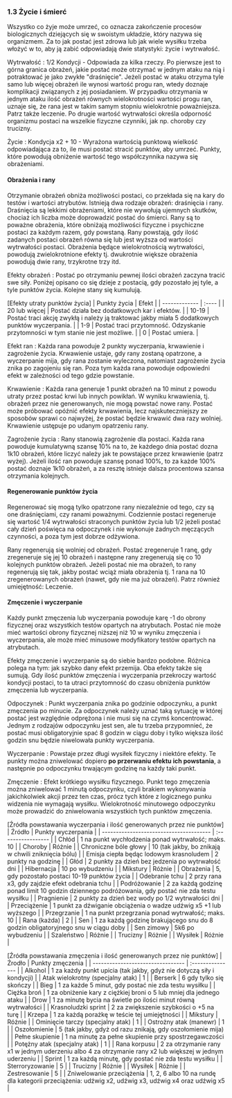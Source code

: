 ### 1.3 Życie i śmierć

Wszystko co żyje może umrzeć, co oznacza zakończenie procesów biologicznych dziejących się w swoistym układzie, który nazywa się organizmem. Za to jak postać jest zdrowa lub jak wiele wysiłku trzeba włożyć w to, aby ją zabić odpowiadają dwie statystyki: życie i wytrwałość.

Wytrwałość
: 1/2 Kondycji - Odpowiada za kilka rzeczy. Po pierwsze jest to górna granica obrażeń, jakie postać może otrzymać w jednym ataku na nią i potraktować je jako zwykłe "draśnięcie". Jeżeli postać w ataku otrzyma tyle samo lub więcej obrażeń ile wynosi wartość progu ran, wtedy doznaje komplikacji związanych z jej posiadaniem. W przypadku otrzymania w jednym ataku ilość obrażeń równych wielokrotności wartości progu ran, uznaje się, że rana jest w takim samym stopniu wielokrotnie poważniejsza. Patrz także leczenie. Po drugie wartość wytrwałości określa odporność organizmu postaci na wszelkie fizyczne czynniki, jak np. choroby czy trucizny.

Życie
: Kondycja x2 + 10 - Wyrażona wartością punktową wielkość odpowiadająca za to, ile musi postać stracić punktów, aby umrzeć. Punkty, które powodują obniżenie wartość tego współczynnika nazywa się obrażeniami.

#### Obrażenia i rany

Otrzymanie obrażeń obniża możliwości postaci, co przekłada się na kary do testów i wartości atrybutów. Istnieją dwa rodzaje obrażeń: draśnięcia i rany. Draśnięcia są lekkimi obrażeniami, które nie wywołują ujemnych skutków, chociaż ich liczba może doprowadzić postać do śmierci. Rany są to poważne obrażenia, które obniżają możliwości fizyczne i psychiczne postaci za każdym razem, gdy powstaną. Rany powstają, gdy ilość zadanych postaci obrażeń równa się lub jest wyższa od wartości wytrwałości postaci. Obrażenia będące wielokrotnością wytrwałości, powodują zwielokrotnione efekty tj. dwukrotnie większe obrażenia powodują dwie rany, trzykrotne trzy itd.

Efekty obrażeń
:	Postać po otrzymaniu pewnej ilości obrażeń zaczyna tracić swe siły. Poniżej opisano co się dzieje z postacią, gdy pozostało jej tyle, a tyle punktów życia. Kolejne stany się kumulują.

[Efekty utraty punktów życia]
| Punkty życia  | Efekt |
| ------------- | :---- |
| 20 lub więcej | Postać działa bez dodatkowych kar i efektów. |
| 10-19         | Postać traci akcję zwykłą i należy ją traktować jakby miała 5 dodatkowych punktów wyczerpania. |
| 1-9           | Postać traci przytomność. Odzyskanie przytomności w tym stanie nie jest możliwe. |
| 0             | Postać umiera. |

Efekt ran
: Każda rana powoduje 2 punkty wyczerpania, krwawienie i zagrożenie życia. Krwawienie ustaje, gdy rany zostaną opatrzone, a wyczerpanie mija, gdy rana zostanie wyleczona, natomiast zagrożenie życia znika po zagojeniu się ran. Poza tym każda rana powoduje odpowiedni efekt w zależności od tego gdzie powstanie.

Krwawienie
: Każda rana generuje 1 punkt obrażeń na 10 minut z powodu utraty przez postać krwi lub innych powikłań. W wyniku krwawienia, tj. obrażeń przez nie generowanych, nie mogą powstać nowe rany. Postać może próbować opóźnić efekty krwawienia, lecz najskuteczniejszy ze sposobów sprawi co najwyżej, że postać będzie krwawić dwa razy wolniej. Krwawienie ustępuje po udanym opatrzeniu rany.

Zagrożenie życia
: Rany stanowią zagrożenie dla postaci. Każda rana powoduje kumulatywną szansę 10% na to, że każdego dnia postać dozna 1k10 obrażeń, które liczyć należy jak te powstające przez krwawienie (patrz wyżej). Jeżeli ilość ran powoduje szansę ponad 100%, to za każde 100% postać doznaje 1k10 obrażeń, a za resztę istnieje dalsza procentowa szansa otrzymania kolejnych.

#### Regenerowanie punktów życia

Regenerować się mogą tylko opatrzone rany niezależnie od tego, czy są one draśnięciami, czy ranami poważnymi. Codziennie postaci regeneruje się wartość 1/4 wytrwałości straconych punktów życia lub 1/2 jeżeli postać cały dzień poświęca na odpoczynek i nie wykonuje żadnych męczących czynności, a poza tym jest dobrze odżywiona.

Rany regenerują się wolniej od obrażeń. Postać zregeneruje 1 ranę, gdy zregeneruje się jej 10 obrażeń i następne rany zregenerują się co 10 kolejnych punktów obrażeń. Jeżeli postać nie ma obrażeń, to rany regenerują się tak, jakby postać wciąż miała obrażenia tj. 1 rana na 10 zregenerowanych obrażeń (nawet, gdy nie ma już obrażeń). Patrz również umiejętność: Leczenie.

#### Zmęczenie i wyczerpanie

Każdy punkt zmęczenia lub wyczerpania powoduje karę -1 do obrony fizycznej oraz wszystkich testów opartych na atrybutach. Postać nie może mieć wartości obrony fizycznej niższej niż 10 w wyniku zmęczenia i wyczerpania, ale może mieć minusowe modyfikatory testów opartych na atrybutach.

Efekty zmęczenie i wyczerpanie są do siebie bardzo podobne. Różnica polega na tym: jak szybko dany efekt przemija. Oba efekty także się sumują. Gdy ilość punktów zmęczenia i wyczerpania przekroczy wartość kondycji postaci, to ta utraci przytomność do czasu obniżenia punktów zmęczenia lub wyczerpania.

Odpoczynek
: Punkt wyczerpania znika po godzinie odpoczynku, a punkt zmęczenia po minucie. Za odpoczynek należy uznać taką sytuację w której postać jest względnie odprężona i nie musi się na czymś koncentrować. Jednym z rodzajów odpoczynku jest sen, ale tu trzeba przypomnieć, że postać musi obligatoryjnie spać 8 godzin w ciągu doby i tylko większa ilość godzin snu będzie niwelowała punkty wyczerpania.

Wyczerpanie
: Powstaje przez długi wysiłek fizyczny i niektóre efekty. Te punkty można zniwelować dopiero **po przerwaniu efektu ich powstania**, a następnie po odpoczynku trwającym  godzinę na każdy taki punkt.

Zmęczenie
: Efekt krótkiego wysiłku fizycznego. Punkt tego zmęczenia można zniwelować 1 minutą odpoczynku, czyli brakiem wykonywania jakichkolwiek akcji przez ten czas, prócz tych które z logicznego punku widzenia nie wymagają wysiłku. Wielokrotność minutowego odpoczynku może prowadzić do zniwelowania wszystkich tych punktów zmęczenia.

[Źródła powstawania wyczerpania i ilość generowanych przez nie punktów]
| Źródło                                  | Punkty wyczerpania |
| --------------------------------------- | :----------------- |
| Chłód                                   | 1 na punkt wychłodzenia ponad wytrwałość; maks. 10 |
| Choroby                                 | Różnie |
| Chroniczne bóle głowy                   | 10 (tak jakby, bo znikają w chwili zniknięcia bólu) |
| Emisja ciepła będąc lodowym krasnoludem | 2 punkty na godzinę |
| Głód                                    | 2 punkty za dzień bez jedzenia po wytrwałość dni |
| Hibernacja                              | 10 po wybudzeniu |
| Mikstury                                | Różnie |
| Obrażenia                               | 5, gdy pozostało postaci 10-19 punktów życia |
| Odebranie tchu                          | 2 przy rana x3, gdy zajdzie efekt odebrania tchu |
| Podróżowanie                            | 2 za każdą godzinę ponad limit 10 godzin dziennego podróżowania, gdy postać nie zda testu wysiłku |
| Pragnienie                              | 2 punkty za dzień bez wody po 1/2 wytrwałości dni |
| Przeciążenie                            | 1 punkt za dźwiganie obciążenia o wadze udźwig x5 +1 lub wyższego |
| Przegrzanie                             | 1 na punkt przegrzania ponad wytrwałość; maks. 10 |
| Rana (każda)                            | 2 |
| Sen                                     | 1 za każdą godzinę brakującego snu do 8 godzin obligatoryjnego snu w ciągu doby |
| Sen zimowy                              | 5k6 po wybudzeniu |
| Szaleństwo                              | Różnie |
| Trucizny                                | Różnie |
| Wysiłek                                 | Różnie |

[Źródła powstawania zmęczenia i ilość generowanych przez nie punktów]
| Źrodło                            | Punkty zmęczenia |
| --------------------------------- | :--------------- |
| Alkohol                           | 1 za każdy punkt upicia (tak jakby, gdyż nie dotyczą siły i kondycji) |
| Atak wielokrotny (specjalny atak) | 1 |
| Berserk                           | 6 gdy tylko się skończy |
| Bieg                              | 1 za każde 5 minut, gdy postać nie zda testu wysiłku |
| Ciężka broń                       | 1 za obniżenie kary z ciężkiej broni o 5 lub mniej dla jednego ataku |
| Drow                              | 1 za minutę bycia na świetle po ilości minut równą wytrwałości |
| Krasnoludzki sprint               | 2 za zwiększenie szybkości o +5 na turę |
| Krzepa                            | 1 za każdą porażkę w teście tej umiejętności |
| Mikstury                          | Różnie |
| Ominięcie tarczy (specjalny atak) | 1 |
| Ostrożny atak (manewr)            | 1 |
| Oszołomienie                      | 5 (tak jakby, gdyż od razu znikają, gdy oszołomienie mija) |
| Pełne skupienie                   | 1 na minutę za pełne skupienie przy spostrzegawczości |
| Potężny atak (specjalny atak)     | 1 |
| Rana korpusu                      | 2 za otrzymanie rany x1 w jednym uderzeniu albo 4 za otrzymanie rany x2 lub większej w jednym uderzeniu |
| Sprint                            | 1 za każdą minutę, gdy postać nie zda testu wysiłku |
| Sterroryzowanie                   | 5 |
| Trucizny                          | Różnie |
| Wysiłek                           | Różnie |
| Zestresowanie                     | 5 |
| Zniwelowanie przeciążenia         | 1, 2, 6 albo 10 na rundę dla kategorii przeciążenia: udźwig x2, udźwig x3, udźwig x4 oraz udźwig x5 |
